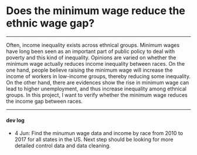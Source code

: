 # Does the minimum wage reduce the ethnic wage gap?
----
Often, income inequality exists across ethnical groups. Minimum wages have long been seen as an important part of public policy to deal with poverty and this kind of inequality. Opinions are varied on whether the minimum wage actually reduces income inequality between races. On the one hand, people believe raising the minimum wage will increase the income of workers in low-income groups, thereby reducing some inequality. On the other hand, there are evidences show the rise in minimum wage can lead to higher unemployment, and thus increase inequality among ethnical groups. In this project, I want to verify whether the minimum wage reduces the income gap between races.

----
#### dev log
* 4 Jun: Find the minumun wage data and income by race from 2010 to 2017 for all states in the US. Next step should be looking for more detailed control data and data cleaning.
